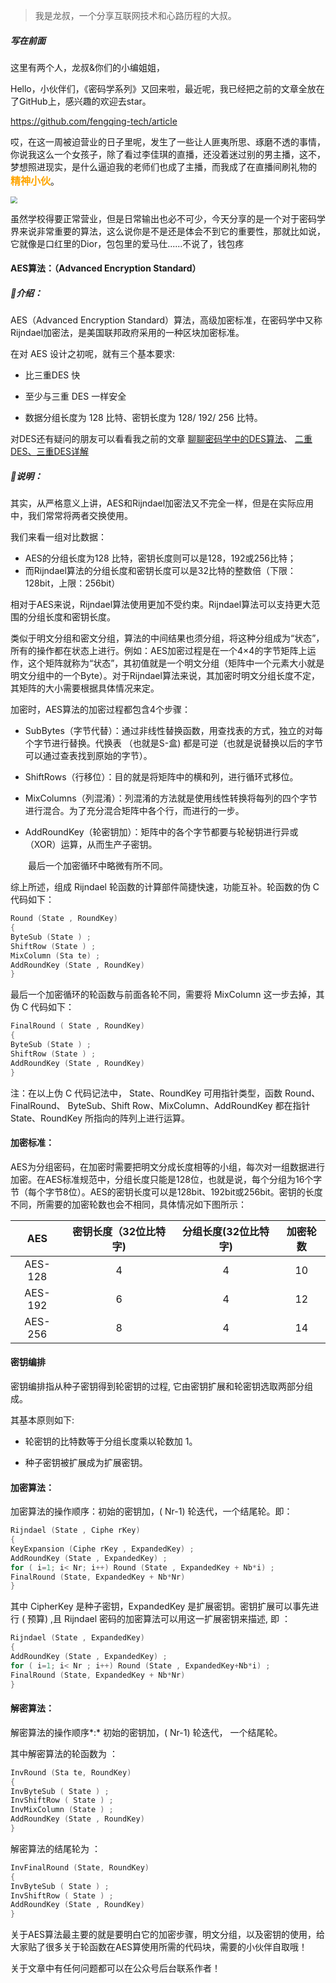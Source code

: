 > 我是龙叔，一个分享互联网技术和心路历程的大叔。

##### 写在前面

这里有两个人，龙叔&你们的小编姐姐，

Hello，小伙伴们，《密码学系列》又回来啦，最近呢，我已经把之前的文章全放在了GitHub上，感兴趣的欢迎去star。

https://github.com/fengqing-tech/article

哎，在这一周被迫营业的日子里呢，发生了一些让人匪夷所思、琢磨不透的事情，你说我这么一个女孩子，除了看过李佳琪的直播，还没着迷过别的男主播，这不，梦想照进现实，是什么逼迫我的老师们也成了主播，而我成了在直播间刷礼物的<font face="黑体" color=orange size=3>**精神小伙**</font>。

<img src="https://tva1.sinaimg.cn/large/00831rSTly1gci2h5o0daj307s06v3yl.jpg" style="zoom:67%;" />

虽然学校得要正常营业，但是日常输出也必不可少，今天分享的是一个对于密码学界来说非常重要的算法，这么说你是不是还是体会不到它的重要性，那就比如说，它就像是口红里的Dior，包包里的爱马仕......不说了，钱包疼

#### AES算法：（Advanced Encryption Standard）

##### 🌟介绍：

AES（Advanced Encryption Standard）算法，高级加密标准，在密码学中又称Rijndael加密法，是美国联邦政府采用的一种区块加密标准。

在对 AES 设计之初呢，就有三个基本要求:

- 比三重DES 快

- 至少与三重 DES 一样安全

- 数据分组长度为 128 比特、密钥长度为 128/ 192/ 256 比特。

对DES还有疑问的朋友可以看看我之前的文章 [聊聊密码学中的DES算法](https://mp.weixin.qq.com/s/tpupz8T5Ei-xB2pKdfKQQQ)、 [二重DES、三重DES详解](https://mp.weixin.qq.com/s/Akvn7TR5sJaToK8mDrR5UA)

##### 🌟说明：

其实，从严格意义上讲，AES和Rijndael加密法又不完全一样，但是在实际应用中，我们常常将两者交换使用。

我们来看一组对比数据：

- AES的分组长度为128 比特，密钥长度则可以是128，192或256比特；
- 而Rijndael算法的分组长度和密钥长度可以是32比特的整数倍（下限：128bit，上限：256bit）

相对于AES来说，Rijndael算法使用更加不受约束。Rijndael算法可以支持更大范围的分组长度和密钥长度。

类似于明文分组和密文分组，算法的中间结果也须分组，将这种分组成为“状态”， 所有的操作都在状态上进行。例如：AES加密过程是在一个4×4的字节矩阵上运作，这个矩阵就称为“状态”，其初值就是一个明文分组（矩阵中一个元素大小就是明文分组中的一个Byte）。对于Rijndael算法来说，其加密时明文分组长度不定，其矩阵的大小需要根据具体情况来定。

加密时，AES算法的加密过程都包含4个步骤：

- SubBytes（字节代替）：通过非线性替换函数，用查找表的方式，独立的对每个字节进行替换。代换表 （也就是S-盒) 都是可逆（也就是说替换以后的字节可以通过查表找到原始的字节）。

- ShiftRows（行移位）：目的就是将矩阵中的横和列，进行循环式移位。
- MixColumns（列混淆）：列混淆的方法就是使用线性转换将每列的四个字节进行混合。为了充分混合矩阵中各个行，而进行的一步。
- AddRoundKey（轮密钥加）：矩阵中的各个字节都要与轮秘钥进行异或（XOR）运算，从而生产子密钥。

  最后一个加密循环中略微有所不同。

综上所述，组成 Rijndael 轮函数的计算部件简捷快速，功能互补。轮函数的伪 C 代码如下：

```c
Round (State , RoundKey) 
{ 
ByteSub (State ) ; 
ShiftRow (State ) ; 
MixColumn (Sta te) ; 
AddRoundKey (State , RoundKey) 
}
```

最后一个加密循环的轮函数与前面各轮不同，需要将 MixColumn 这一步去掉，其伪 C 代码如下：

```c
FinalRound ( State , RoundKey) 
{ 
ByteSub (State ) ; 
ShiftRow (State ) ; 
AddRoundKey (State , RoundKey) 
}
```

注：在以上伪 C 代码记法中， State、RoundKey 可用指针类型，函数 Round、FinalRound、 ByteSub、Shift Row、MixColumn、AddRoundKey 都在指针 State、RoundKey 所指向的阵列上进行运算。

#### 加密标准：

AES为分组密码，在加密时需要把明文分成长度相等的小组，每次对一组数据进行加密。在AES标准规范中，分组长度只能是128位，也就是说，每个分组为16个字节（每个字节8位）。AES的密钥长度可以是128bit、192bit或256bit。密钥的长度不同，所需要的加密轮数也会不相同，具体情况如下图所示：

|   AES   | 密钥长度（32位比特字) | 分组长度(32位比特字) | 加密轮数 |
| :-----: | :-------------------: | :------------------: | :------: |
| AES-128 |           4           |          4           |    10    |
| AES-192 |           6           |          4           |    12    |
| AES-256 |           8           |          4           |    14    |

#### 密钥编排 

密钥编排指从种子密钥得到轮密钥的过程, 它由密钥扩展和轮密钥选取两部分组成。 

其基本原则如下: 

- 轮密钥的比特数等于分组长度乘以轮数加 1。

- 种子密钥被扩展成为扩展密钥。 

#### 加密算法： 

加密算法的操作顺序：初始的密钥加，( Nr-1) 轮迭代，一个结尾轮。即： 

```c
Rijndael (State , Ciphe rKey) 
{ 
KeyExpansion (Ciphe rKey , ExpandedKey) ; 
AddRoundKey (State , ExpandedKey) ; 
for ( i=1; i< Nr; i++) Round (State , ExpandedKey + Nb*i) ;
FinalRound (State, ExpandedKey + Nb*Nr)
} 
```

其中 CipherKey 是种子密钥，ExpandedKey 是扩展密钥。密钥扩展可以事先进行 ( 预算) ,且 Rijndael 密码的加密算法可以用这一扩展密钥来描述, 即 ：

```c
Rijndael (State , ExpandedKey) 
{ 
AddRoundKey (State , ExpandedKey) ; 
for ( i=1; i< Nr ; i++) Round (State , ExpandedKey+Nb*i) ;
FinalRound (State, ExpandedKey + Nb*Nr)
}
```

#### 解密算法：

解密算法的操作顺序*:* 初始的密钥加，( Nr-1) 轮迭代， 一个结尾轮。

其中解密算法的轮函数为 ：

```c
InvRound (Sta te, RoundKey) 
{ 
InvByteSub ( State ) ; 
InvShiftRow ( State ) ; 
InvMixColumn (State ) ; 
AddRoundKey (State , RoundKey) 
} 
```

解密算法的结尾轮为 ：

```c
InvFinalRound (State, RoundKey) 
{ 
InvByteSub ( State ) ; 
InvShiftRow ( State ) ; 
AddRoundKey (State , RoundKey) 
}
```

关于AES算法最主要的就是要明白它的加密步骤，明文分组，以及密钥的使用，给大家贴了很多关于轮函数在AES算使用所需的代码块，需要的小伙伴自取哦！

关于文章中有任何问题都可以在公众号后台联系作者！

